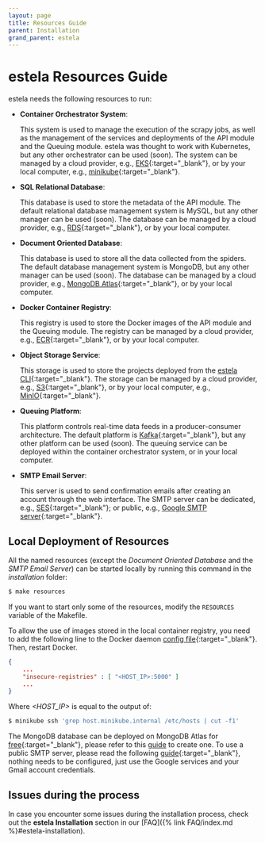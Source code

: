 ```yaml
---
layout: page
title: Resources Guide
parent: Installation
grand_parent: estela
---
```


# estela Resources Guide

estela needs the following resources to run:

- **Container Orchestrator System**:

  This system is used to manage the execution of the scrapy jobs, as well as the management
  of the services and deployments of the API module and the Queuing module.
  estela was thought to work with Kubernetes, but any other orchestrator can be used (soon).
  The system can be managed by a cloud provider, e.g., 
  [EKS](https://aws.amazon.com/eks/){:target="_blank"}, or by your local computer, e.g., 
  [minikube](https://minikube.sigs.k8s.io/){:target="_blank"}.

- **SQL Relational Database**:

  This database is used to store the metadata of the API module. The default relational 
  database management system is MySQL, but any other manager can be used (soon).
  The database can be managed by a cloud provider, e.g., 
  [RDS](https://aws.amazon.com/rds/){:target="_blank"}, or by your local computer.

- **Document Oriented Database**:

  This database is used to store all the data collected from the spiders. The default
  database management system is MongoDB, but any other manager can be used (soon).
  The database can be managed by a cloud provider,
  e.g., [MongoDB Atlas](https://www.mongodb.com/cloud/atlas){:target="_blank"},
  or by your local computer.

- **Docker Container Registry**:

  This registry is used to store the Docker images of the API module and the Queuing module.
  The registry can be managed by a cloud provider, e.g., 
  [ECR](https://aws.amazon.com/ecr/){:target="_blank"}, or by your local computer.

- **Object Storage Service**:

  This storage is used to store the projects deployed from the
  [estela CLI](https://github.com/bitmakerla/estela-cli){:target="_blank"}.
  The storage can be managed by a cloud provider, e.g., 
  [S3](https://aws.amazon.com/s3/){:target="_blank"}, or by your local computer, e.g.,
  [MinIO](https://min.io/){:target="_blank"}.

- **Queuing Platform**:

  This platform controls real-time data feeds in a producer-consumer architecture.
  The default platform is [Kafka](https://kafka.apache.org/){:target="_blank"}, 
  but any other platform can be used (soon). The queuing service can be deployed within 
  the container orchestrator system, or in your local computer.
  
- **SMTP Email Server**:

  This server is used to send confirmation emails after creating an account through the 
  web interface. The SMTP server can be dedicated, e.g.,
  [SES](https://aws.amazon.com/ses/){:target="_blank"}; or public, e.g.,
  [Google SMTP server](https://kinsta.com/blog/gmail-smtp-server/){:target="_blank"}.

## Local Deployment of Resources

All the named resources (except the _Document Oriented Database_ and the _SMTP Email Server_)
can be started locally by running this command in the  _installation_ folder:

```bash
$ make resources
```

If you want to start only some of the resources, modify the `RESOURCES` variable of the 
Makefile.

To allow the use of images stored in the local container registry, you need to
add the following line to the Docker daemon 
[config file](https://docs.docker.com/config/daemon){:target="_blank"}.
Then, restart Docker.

```json
{
	...
	"insecure-registries" : [ "<HOST_IP>:5000" ]
	...
}
```
Where _<HOST\_IP>_ is equal to the output of:

```bash
$ minikube ssh 'grep host.minikube.internal /etc/hosts | cut -f1'
```

The MongoDB database can be deployed on MongoDB Atlas for
[free](https://www.mongodb.com/free-cloud-database){:target="_blank"}, please refer to this [guide](https://www.mongodb.com/basics/mongodb-atlas-tutorial) to create one.
To use a public SMTP server, please read the following
[guide](https://kinsta.com/blog/gmail-smtp-server/){:target="_blank"}, nothing needs 
to be configured, just use the Google services and your Gmail account credentials.  

## Issues during the process

In case you encounter some issues during the installation process, check out the **estela Installation** section in our [FAQ]({% link FAQ/index.md %}#estela-installation).